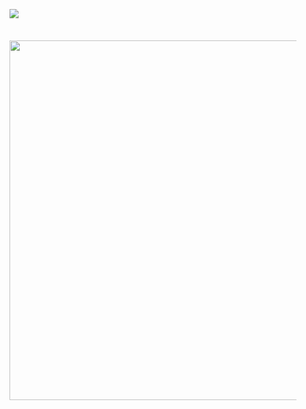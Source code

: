![](https://files.catbox.moe/fief11.png)
# <p align="center"> <img src="https://files.catbox.moe/55wgam.gif" width="630">
